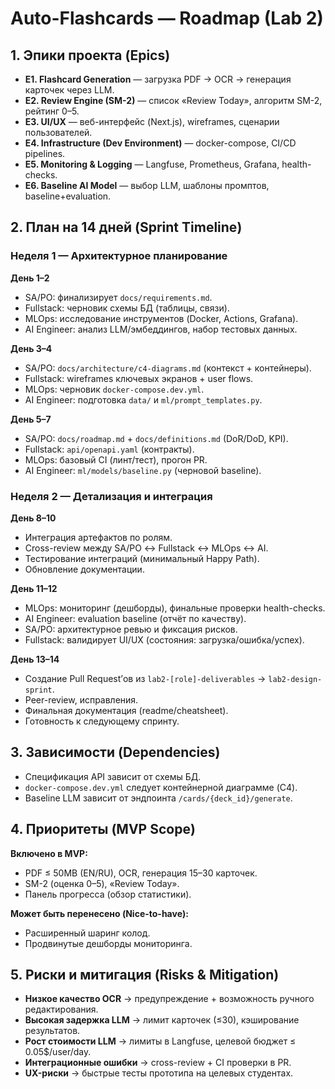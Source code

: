 # Auto-Flashcards — Roadmap (Lab 2)

## 1. Эпики проекта (Epics)

- **E1. Flashcard Generation** — загрузка PDF → OCR → генерация карточек через LLM.
- **E2. Review Engine (SM-2)** — список «Review Today», алгоритм SM-2, рейтинг 0–5.
- **E3. UI/UX** — веб-интерфейс (Next.js), wireframes, сценарии пользователей.
- **E4. Infrastructure (Dev Environment)** — docker-compose, CI/CD pipelines.
- **E5. Monitoring & Logging** — Langfuse, Prometheus, Grafana, health-checks.
- **E6. Baseline AI Model** — выбор LLM, шаблоны промптов, baseline+evaluation.

## 2. План на 14 дней (Sprint Timeline)

### Неделя 1 — Архитектурное планирование

**День 1–2**

- SA/PO: финализирует `docs/requirements.md`.
- Fullstack: черновик схемы БД (таблицы, связи).
- MLOps: исследование инструментов (Docker, Actions, Grafana).
- AI Engineer: анализ LLM/эмбеддингов, набор тестовых данных.

**День 3–4**

- SA/PO: `docs/architecture/c4-diagrams.md` (контекст + контейнеры).
- Fullstack: wireframes ключевых экранов + user flows.
- MLOps: черновик `docker-compose.dev.yml`.
- AI Engineer: подготовка `data/` и `ml/prompt_templates.py`.

**День 5–7**

- SA/PO: `docs/roadmap.md` + `docs/definitions.md` (DoR/DoD, KPI).
- Fullstack: `api/openapi.yaml` (контракты).
- MLOps: базовый CI (линт/тест), прогон PR.
- AI Engineer: `ml/models/baseline.py` (черновой baseline).

### Неделя 2 — Детализация и интеграция

**День 8–10**

- Интеграция артефактов по ролям.
- Cross-review между SA/PO ↔ Fullstack ↔ MLOps ↔ AI.
- Тестирование интеграций (минимальный Happy Path).
- Обновление документации.

**День 11–12**

- MLOps: мониторинг (дешборды), финальные проверки health-checks.
- AI Engineer: evaluation baseline (отчёт по качеству).
- SA/PO: архитектурное ревью и фиксация рисков.
- Fullstack: валидирует UI/UX (состояния: загрузка/ошибка/успех).

**День 13–14**

- Создание Pull Request’ов из `lab2-[role]-deliverables` → `lab2-design-sprint`.
- Peer-review, исправления.
- Финальная документация (readme/cheatsheet).
- Готовность к следующему спринту.

## 3. Зависимости (Dependencies)

- Спецификация API зависит от схемы БД.
- `docker-compose.dev.yml` следует контейнерной диаграмме (C4).
- Baseline LLM зависит от эндпоинта `/cards/{deck_id}/generate`.

## 4. Приоритеты (MVP Scope)

**Включено в MVP:**

- PDF ≤ 50MB (EN/RU), OCR, генерация 15–30 карточек.
- SM-2 (оценка 0–5), «Review Today».
- Панель прогресса (обзор статистики).

**Может быть перенесено (Nice-to-have):**

- Расширенный шаринг колод.
- Продвинутые дешборды мониторинга.

## 5. Риски и митигация (Risks & Mitigation)

- **Низкое качество OCR** → предупреждение + возможность ручного редактирования.
- **Высокая задержка LLM** → лимит карточек (≤30), кэширование результатов.
- **Рост стоимости LLM** → лимиты в Langfuse, целевой бюджет ≤ 0.05$/user/day.
- **Интеграционные ошибки** → cross-review + CI проверки в PR.
- **UX-риски** → быстрые тесты прототипа на целевых студентах.
